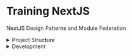 # Training NextJS
NextJS Design Patterns and Module Federation


<details><summary>Project Structure</summary>
<p>

#### Ecosystem:
```
host-app: Next.js 12
remote-app: React 17 + Webpack 5
```
</p>
<p>

#### Structure:

```
The remote-app
Within this application, we are exposing a Button component that utilizes a CSS-in-JS design solution.
If you'll notice the shared config, you can see that the version of react and react-dom have been set to 0.
When consuming the remote app within a Next.js environment, we need to make sure that webpack always selects the host's copy of these modules.
By combining the version: '0' syntax with singleton: true we can guarantee that this will be the case.
NOTE: If version: '0' is omitted, you'll encounter an issue where a copy of react will be downloaded from the remoteEntry.

NOTE: Another issue you may run into is an invalid hook call if you are federating a component that uses react hooks. This is directly related to multiple copies of react running at the same time. The above resolves this.

The host-app
Within this application, we've configured the remotes object inside of the NextFederationPlugin.
```
</p>
</details>

<details><summary>Development</summary>
<p>

#### Setup repository
```
github clone git@github.com:jozemario/training-nextjs.git
cd training-nextjs/
git checkout develop
```
#### Setup project
```
# Install all the dependencies to run the apps in parallel.
run yarn 
# Install all the required dependencies on both host-app and remote-app
run npm run install:apps 
# Start both host-app and remote-app
run npm run start 

host-app on localhost:3000
remote-app on localhost:3001
Navigate to localhost:3000 
# Two Button Component should be visible, one from remote and another from host app
```
</p>
</details>


